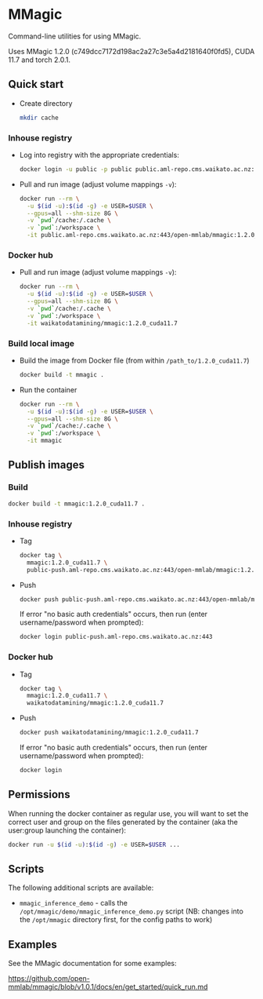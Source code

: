 # MMagic

Command-line utilities for using MMagic. 

Uses MMagic 1.2.0 (c749dcc7172d198ac2a27c3e5a4d2181640f0fd5), CUDA 11.7 and torch 2.0.1.


## Quick start

* Create directory

  ```bash
  mkdir cache
  ```

### Inhouse registry

* Log into registry with the appropriate credentials:

  ```bash
  docker login -u public -p public public.aml-repo.cms.waikato.ac.nz:443 
  ```

* Pull and run image (adjust volume mappings `-v`):

  ```bash
  docker run --rm \
    -u $(id -u):$(id -g) -e USER=$USER \
    --gpus=all --shm-size 8G \
    -v `pwd`/cache:/.cache \
    -v `pwd`:/workspace \
    -it public.aml-repo.cms.waikato.ac.nz:443/open-mmlab/mmagic:1.2.0_cuda11.7
  ```

### Docker hub

* Pull and run image (adjust volume mappings `-v`):

  ```bash
  docker run --rm \
    -u $(id -u):$(id -g) -e USER=$USER \
    --gpus=all --shm-size 8G \
    -v `pwd`/cache:/.cache \
    -v `pwd`:/workspace \
    -it waikatodatamining/mmagic:1.2.0_cuda11.7
  ```

### Build local image

* Build the image from Docker file (from within `/path_to/1.2.0_cuda11.7`)

  ```bash
  docker build -t mmagic .
  ```
  
* Run the container

  ```bash
  docker run --rm \
    -u $(id -u):$(id -g) -e USER=$USER \
    --gpus=all --shm-size 8G \
    -v `pwd`/cache:/.cache \
    -v `pwd`:/workspace \
    -it mmagic
  ```


## Publish images

### Build

```bash
docker build -t mmagic:1.2.0_cuda11.7 .
```

### Inhouse registry  

* Tag

  ```bash
  docker tag \
    mmagic:1.2.0_cuda11.7 \
    public-push.aml-repo.cms.waikato.ac.nz:443/open-mmlab/mmagic:1.2.0_cuda11.7
  ```
  
* Push

  ```bash
  docker push public-push.aml-repo.cms.waikato.ac.nz:443/open-mmlab/mmagic:1.2.0_cuda11.7
  ```
  If error "no basic auth credentials" occurs, then run (enter username/password when prompted):
  
  ```bash
  docker login public-push.aml-repo.cms.waikato.ac.nz:443
  ```

### Docker hub  

* Tag

  ```bash
  docker tag \
    mmagic:1.2.0_cuda11.7 \
    waikatodatamining/mmagic:1.2.0_cuda11.7
  ```
  
* Push

  ```bash
  docker push waikatodatamining/mmagic:1.2.0_cuda11.7
  ```
  If error "no basic auth credentials" occurs, then run (enter username/password when prompted):
  
  ```bash
  docker login
  ``` 

## Permissions

When running the docker container as regular use, you will want to set the correct
user and group on the files generated by the container (aka the user:group launching
the container):

```bash
docker run -u $(id -u):$(id -g) -e USER=$USER ...
```

## Scripts

The following additional scripts are available:

* `mmagic_inference_demo` - calls the `/opt/mmagic/demo/mmagic_inference_demo.py` 
  script (NB: changes into the `/opt/mmagic` directory first, for the config paths to work)


## Examples

See the MMagic documentation for some examples:

https://github.com/open-mmlab/mmagic/blob/v1.0.1/docs/en/get_started/quick_run.md
